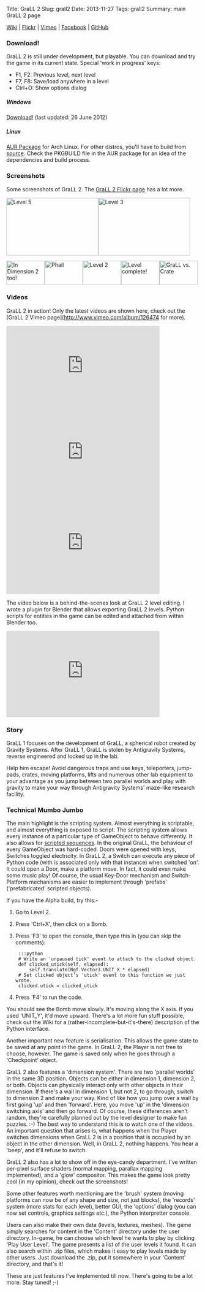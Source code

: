 Title: GraLL 2
Slug: grall2
Date: 2013-11-27
Tags: grall2
Summary: main GraLL 2 page

[Wiki](http://wiki.github.com/nikki93/grall2) |
[Flickr](http://www.flickr.com/photos/71307578@N00/sets/72157621780859002) |
[Vimeo](http://www.vimeo.com/album/126474) |
[Facebook](http://www.facebook.com/pages/GraLL-2/208594425835003) |
[GitHub](http://github.com/nikki93/grall2) 


### Download!

GraLL 2 is still under development, but playable. You can download and try the
game in its current state. Special 'work in progress' keys:
<ul>
    <li> F1, F2: Previous level, next level
    <li> F7, F8: Save/load anywhere in a level
    <li> Ctrl+O: Show options dialog
</ul>

##### Windows

[Download!](/files/grall2-12.06.26-win32.exe) (last updated: 26 June 2012)

<!-- Tools package (if you want to make your own levels): [grall2-10.1.29-tools.zip](http://dl.getdropbox.com/u/535792/Files/grall2binaries/grall2-10.1.29-tools.zip) -->

##### Linux 

[AUR Package](http://aur.archlinux.org/packages.php?ID=40547) for Arch Linux.
For other distros, you'll have to build from
[source](http://github.com/nikki93/grall2). Check the PKGBUILD file in the AUR
package for an idea of the dependencies and build process.


### Screenshots

Some screenshots of GraLL 2. The [GraLL 2 Flickr
page](http://www.flickr.com/photos/71307578@N00/sets/72157621780859002/) has a
lot more.

<a href="http://www.flickr.com/photos/71307578@N00/4372311687/" class="screenshot" title="Level 5 by nikki93, on Flickr"><img src="http://farm5.static.flickr.com/4020/4372311687_98b4793140_m.jpg" width="240" height="150" alt="Level 5"></a><a href="http://www.flickr.com/photos/71307578@N00/4373064394/" class="screenshot" title="Level 3 by nikki93, on Flickr"><img src="http://farm5.static.flickr.com/4026/4373064394_e0263ba704_m.jpg" width="240" height="150" alt="Level 3"></a>

<a href="http://www.flickr.com/photos/71307578@N00/3933089660/" class="screenshot" title="In Dimension 2 too! by nikki93, on Flickr"><img src="http://farm3.static.flickr.com/2442/3933089660_58017cecea_t.jpg" width="100" height="63" alt="In Dimension 2 too!"></a><a href="http://www.flickr.com/photos/71307578@N00/3933088812/" class="screenshot" title="Phail by nikki93, on Flickr"><img src="http://farm4.static.flickr.com/3453/3933088812_b19677b7cc_t.jpg" width="100" height="63" alt="Phail"></a><a href="http://www.flickr.com/photos/71307578@N00/4372309761/" class="screenshot" title="Level 2 by nikki93, on Flickr"><img src="http://farm5.static.flickr.com/4028/4372309761_feb217502f_t.jpg" width="100" height="63" alt="Level 2"></a><a href="http://www.flickr.com/photos/71307578@N00/4011784766/" class="screenshot" title="Level complete! by nikki93, on Flickr"><img src="http://farm3.static.flickr.com/2461/4011784766_399e1b4e49_t.jpg" width="100" height="63" alt="Level complete!"></a><a href="http://www.flickr.com/photos/71307578@N00/4119673034/" class="screenshot" title="GraLL vs. Crate by nikki93, on Flickr"><img src="http://farm3.static.flickr.com/2611/4119673034_7bdb922fdd_t.jpg" width="100" height="63" alt="GraLL vs. Crate"></a> 

### Videos

GraLL 2 in action! Only the latest videos are shown here, check out the [GraLL
2 Vimeo page](http://www.vimeo.com/album/126474 for more).

<div>
<iframe src="http://player.vimeo.com/video/25993487?portrait=0" width="400" height="225" frameborder="0"></iframe>
<iframe src="http://player.vimeo.com/video/10539723?portrait=0" width="400" height="225" frameborder="0"></iframe>
<object width="400" height="250"><param name="allowfullscreen" value="true" /><param name="allowscriptaccess" value="always" /><param name="movie" value="http://vimeo.com/moogaloop.swf?clip_id=7719023&amp;server=vimeo.com&amp;show_title=1&amp;show_byline=1&amp;show_portrait=0&amp;color=00ADEF&amp;fullscreen=1" /><embed src="http://vimeo.com/moogaloop.swf?clip_id=7719023&amp;server=vimeo.com&amp;show_title=1&amp;show_byline=1&amp;show_portrait=0&amp;color=00ADEF&amp;fullscreen=1" type="application/x-shockwave-flash" allowfullscreen="true" allowscriptaccess="always" width="400" height="250"></embed></object>
</div>

The video below is a behind-the-scenes look at GraLL 2 level editing. I wrote a
plugin for Blender that allows exporting GraLL 2 levels. Python scripts for
entities in the game can be edited and attached from within Blender too.

<iframe width="400" height="225" src="http://www.youtube.com/embed/ga1eugIf2I4?list=UUm3KPfv9Pzi-5QSthoUBYbA" frameborder="0" allowfullscreen></iframe>


### Story

GraLL 1 focuses on the development of GraLL, a spherical robot created by
Gravity Systems. After GraLL 1, GraLL is stolen by Antigravity Systems, reverse
engineered and locked up in the lab. 

Help him escape! Avoid dangerous traps and use keys, teleporters, jump-pads,
crates, moving platforms, lifts and numerous other lab equipment to your
advantage as you jump between two parallel worlds and play with gravity to
make your way through Antigravity Systems' maze-like research facility.


### Technical Mumbo Jumbo

The main highlight is the scripting system. Almost everything is scriptable,
    and almost everything is exposed to script. The scripting system allows
    every instance of a particular type of GameObject to behave differently. It
    also allows for [scripted
    sequences](http://en.wikipedia.org/wiki/Scripted_sequence). In the original
    GraLL, the behaviour of every GameObject was hard-coded. Doors were opened
    with keys, Switches toggled electricity. In GraLL 2, a Switch can execute
    any piece of Python code (with is associated only with that instance) when
    switched 'on'. It could open a Door, make a platform move. In fact, it
    could even make some music play! Of course, the usual Key-Door mechanism
    and Switch-Platform mechanisms are easier to implement through 'prefabs'
    ('prefabricated' scripted objects).


If you have the Alpha build, try this:-

1. Go to Level 2.
2. Press 'Ctrl+X', then click on a Bomb.
3. Press 'F3' to open the console, then type this in (you can skip the comments):

        :::python
        # Write an 'unpaused tick' event to attach to the clicked object.
        def clicked_utick(self, elapsed):
            self.translate(Ngf.Vector3.UNIT_X * elapsed)
        # Set clicked object's 'utick' event to this function we just wrote.
        clicked.utick = clicked_utick

4. Press 'F4' to run the code.

You should see the Bomb move slowly. It's moving along the X axis. If you used
'UNIT_Y', it'd move upward. There's a lot more fun stuff possible, check out
the Wiki for a (rather-incomplete-but-it's-there) description of the Python
interface.

Another important new feature is serialisation. This allows the game state to
be saved at any point in the game. In GraLL 2, the Player is not free to
choose, however. The game is saved only when he goes through a 'Checkpoint'
object.

GraLL 2 also features a 'dimension system'. There are two 'parallel worlds' in
the same 3D position. Objects can be either in dimension 1, dimension 2, or
both. Objects can physically interact only with other objects in their
dimension. If there's a wall in dimension 1, but not 2, to go through, switch
to dimension 2 and make your way. Kind of like how you jump over a wall by
first going 'up' and then 'forward'. Here, you move 'up' in the 'dimension
switching axis' and then go forward. Of course, these differences aren't
random, they're carefully planned out by the level designer to make fun
puzzles. :-) The best way to understand this is to watch one of the videos. An
important question that arises is, what happens when the Player switches
dimensions when GraLL 2 is in a position that is occupied by an object in the
other dimension. Well, in GraLL 2, nothing happens. You hear a 'beep', and
it'll refuse to switch.

GraLL 2 also has a lot to show off in the eye-candy department. I've written
per-pixel surface shaders (normal mapping, parallax mapping implemented), and a
'glow' compositor. This makes the game look pretty cool (in my opinion), check
out the screenshots!

Some other features worth mentioning are the 'brush' system (moving platforms
        can now be of any shape and size, not just blocks), the 'records'
system (more stats for each level), better GUI, the 'options' dialog (you can
        now set controls, graphics settings etc.), the Python interpretter
console.

Users can also make their own data (levels, textures, meshes). The game simply
searches for content in the 'Content' directory under the user directory.
In-game, he can choose which level he wants to play by clicking 'Play User
Level'. The game presents a list of the user levels it found. It can also
search within .zip files, which makes it easy to play levels made by other
users. Just download the .zip, put it somewhere in your 'Content' directory,
    and that's it!

These are just features I've implemented till now. There's going to be a lot
more. Stay tuned! ;-)


